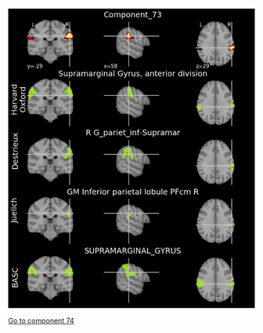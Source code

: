 ![73](preliminary/73.jpg "Component 73")

[Go to component 74](https://parietal-inria.github.io/MODL_atlas/256/74 "Component 74")
